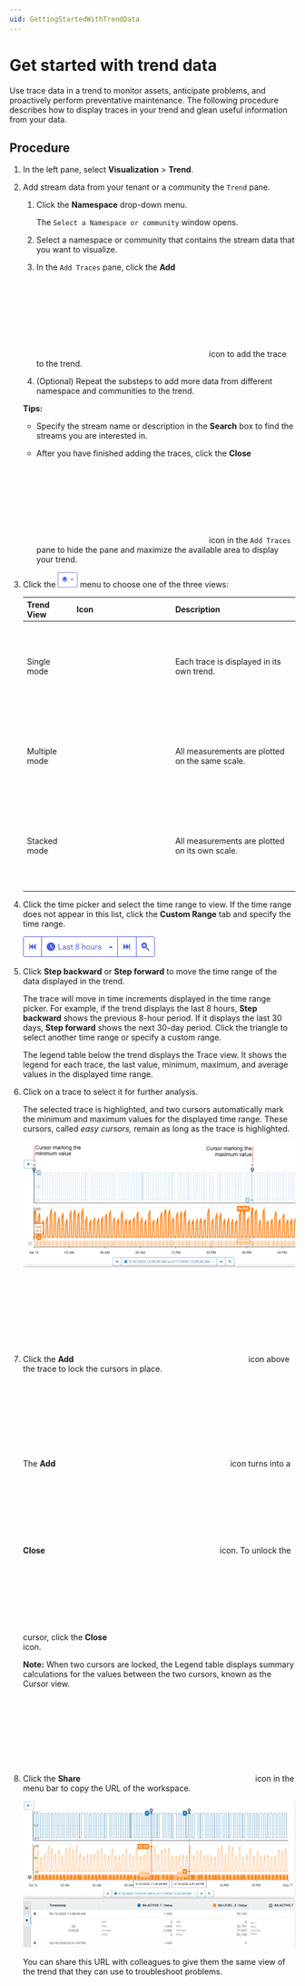 ```yaml
---
uid: GettingStartedWithTrendData
---
```


# Get started with trend data

Use trace data in a trend to monitor assets, anticipate problems, and proactively perform preventative maintenance. The following procedure describes how to display traces in your trend and glean useful information from your data.

## Procedure

1. In the left pane, select **Visualization** > **Trend**.
   
1. Add stream data from your tenant or a community the `Trend` pane.

    1. Click the **Namespace** drop-down menu.

        The `Select a Namespace or community` window opens.

    1. Select a namespace or community that contains the stream data that you want to visualize.

    1. In the `Add Traces` pane, click the **Add** <svg class="icon blue"><use href="../symbol-defs.svg#plus-thick"/></svg> icon to add the trace to the trend.

    1. (Optional) Repeat the substeps to add more data from different namespace and communities to the trend.  

   **Tips:**

   - Specify the stream name or description in the **Search** box to find the streams you are interested in.

   - After you have finished adding the traces, click the **Close** <svg class="icon blue"><use href="../symbol-defs.svg#window-close"/></svg> icon in the `Add Traces` pane to hide the pane and maximize the available area to display your trend.

1. Click the ![Trend views menu](images/trend-views-icon.png) menu to choose one of the three views:

    | Trend View | Icon | Description |
    |--|--|--|
    | Single mode | <svg class="icon"><use href="../symbol-defs.svg#chart-line"/></svg> | Each trace is displayed in its own trend. |
    | Multiple mode | <svg class="icon"><use href="../symbol-defs.svg#chart-multiple"/></svg> | All measurements are plotted on the same scale. |
    | Stacked mode | <svg class="icon"><use href="../symbol-defs.svg#layers"/></svg> | All measurements are plotted on its own scale. |

1. Click the time picker and select the time range to view. If the time range does not appear in this list, click the **Custom Range** tab and specify the time range.

    ![Time picker](images/Time-picker.png)

1. Click **Step backward** or **Step forward** to move the time range of the data displayed in the trend.

   The trace will move in time increments displayed in the time range picker. For example, if the trend displays the last 8 hours, **Step backward** shows the previous 8-hour period. If it displays the last 30 days, **Step forward** shows the next 30-day period. Click the triangle to select another time range or specify a custom range.

   The legend table below the trend displays the Trace view. It shows the legend for each trace, the last value, minimum, maximum, and average values in the displayed time range.

1. Click on a trace to select it for further analysis.

    The selected trace is highlighted, and two cursors automatically mark the minimum and maximum values for the displayed time range. These cursors, called *easy cursors,* remain as long as the trace is highlighted.

    ![Maximum and minimum cursors](images/Max_min_cursors.png)

1. Click the **Add** <svg class="icon"><use href="../symbol-defs.svg#plus-thick"/></svg> icon above the trace to lock the cursors in place.
    
    The **Add** <svg class="icon"><use href="../symbol-defs.svg#plus-thick"/></svg> icon turns into a **Close** <svg class="icon"><use href="../symbol-defs.svg#window-close"/></svg> icon. To unlock the cursor, click the **Close** <svg class="icon"><use href="../symbol-defs.svg#window-close"/></svg> icon.

    **Note:** When two cursors are locked, the Legend table displays summary calculations for the values between the two cursors, known as the Cursor view.

1. Click the **Share** <svg class="icon"><use href="../symbol-defs.svg#share"/></svg> icon in the menu bar to copy the URL of the workspace. 

    ![Cursor_view](images/Cursor_view.png)

    You can share this URL with colleagues to give them the same view of the trend that they can use to troubleshoot problems.